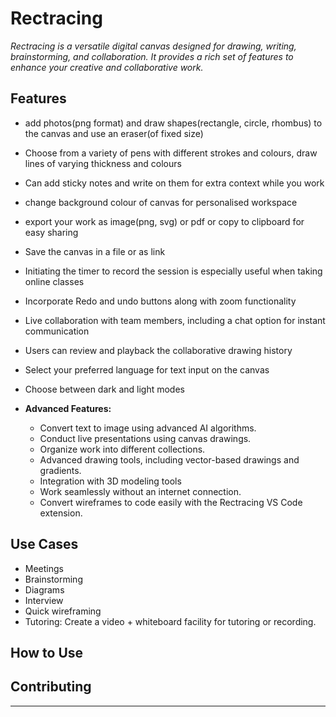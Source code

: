 # Rectracing

*Rectracing is a versatile digital canvas designed for drawing, writing, brainstorming, and collaboration. It provides a rich set of features to enhance your creative and collaborative work.*

## Features


  - add photos(png format) and draw shapes(rectangle, circle, rhombus) to the canvas and use an eraser(of fixed size)
  - Choose from a variety of pens with different strokes and colours, draw lines of varying thickness and colours
  - Can add sticky notes and write on them for extra context while you work
  - change background colour of canvas for personalised workspace
  -  export your work as image(png, svg) or pdf or copy to clipboard for easy sharing
  -  Save the canvas in a file or  as link
  -  Initiating the timer to record the session is especially useful when taking online classes
  -  Incorporate Redo and undo buttons along with zoom functionality
  -  Live collaboration with team members, including a chat option for instant communication
  -  Users can review and playback the collaborative drawing history
  -  Select your preferred language for text input on the canvas
  -  Choose between dark and light modes


  

- **Advanced Features:**
  - Convert text to image using advanced AI algorithms.
  - Conduct live presentations using canvas drawings.
  - Organize work into different collections.
  - Advanced drawing tools, including vector-based drawings and gradients.
  - Integration with 3D modeling tools
  - Work seamlessly without an internet connection.
  - Convert wireframes to code easily with the Rectracing VS Code extension.

## Use Cases

- Meetings
- Brainstorming
- Diagrams
- Interview
- Quick wireframing
- Tutoring: Create a video + whiteboard facility for tutoring or recording.

## How to Use



## Contributing



---

